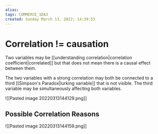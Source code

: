 ```yaml
---
alias: 
tags: COMMERCE_1DA3
created: Sunday March 13, 2022; 14:39:53 
---
```

# Correlation != causation
Two variables may be [[understanding correlation|correlation coefficient|correlated]] but that does not mean there is a causal effect between them.

The two variables with a strong correlation may both be connected to a third [[Simpson's Paradox|lurking variable]] that is not visible. The third variable may be simultaneously affecting both variables.

![[Pasted image 20220313144129.png]]

## Possible Correlation Reasons
![[Pasted image 20220313144159.png]]